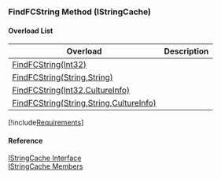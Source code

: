 ﻿### FindFCString Method (IStringCache)

#### Overload List

| Overload | Description |
| --- | --- |
| [FindFCString(Int32)](fcSDK~FChoice.Foundation.Clarify.IStringCache~FindFCString(Int32).md) |   |
| [FindFCString(String,String)](fcSDK~FChoice.Foundation.Clarify.IStringCache~FindFCString(String,String).md) |   |
| [FindFCString(Int32,CultureInfo)](fcSDK~FChoice.Foundation.Clarify.IStringCache~FindFCString(Int32,CultureInfo).md) |   |
| [FindFCString(String,String,CultureInfo)](fcSDK~FChoice.Foundation.Clarify.IStringCache~FindFCString(String,String,CultureInfo).md) |   |

[!include[Requirements](../partials/requirements.md)]



#### Reference

[IStringCache Interface](fcSDK~FChoice.Foundation.Clarify.IStringCache.md)  
[IStringCache Members](fcSDK~FChoice.Foundation.Clarify.IStringCache_members.md)